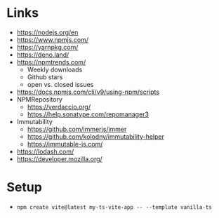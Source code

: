 # Links

* https://nodejs.org/en
* https://www.npmjs.com/
* https://yarnpkg.com/
* https://deno.land/
* https://npmtrends.com/
  * Weekly downloads
  * Github stars
  * open vs. closed issues
* https://docs.npmjs.com/cli/v9/using-npm/scripts
* NPMRepository
  * https://verdaccio.org/
  * https://help.sonatype.com/repomanager3
* Immutability
  * https://github.com/immerjs/immer
  * https://github.com/kolodny/immutability-helper
  * https://immutable-js.com/
* https://lodash.com/
* https://developer.mozilla.org/

# Setup
* `npm create vite@latest my-ts-vite-app -- --template vanilla-ts`